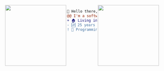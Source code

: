 <img align="left" height="200" src="https://media.tenor.com/XLprFoJLe6kAAAAi/lain-serial-experiments-lain.gif">
<img align="right" height="200" src="https://media.tenor.com/T6Kn_-IrVNQAAAAi/vim-linux.gif">


```diff
👋 Hello there, I'm Waldemar!
@@ I'm a software engineer @@
+ 🏠 Living in Belo Horizonte, Brazil
- 🆙 25 years old
! 📖 Programming, Mathematics, Open Source
```
